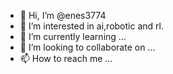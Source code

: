 - 👋 Hi, I’m @enes3774
- 👀 I’m interested in ai,robotic and rl.
- 🌱 I’m currently learning ...
- 💞️ I’m looking to collaborate on ...
- 📫 How to reach me ...

<!---
enes3774/slither io is a ✨ special ✨ repository because its `README.md` (this file) appears on your GitHub profile.
You can click the Preview link to take a look at your changes.
--->
